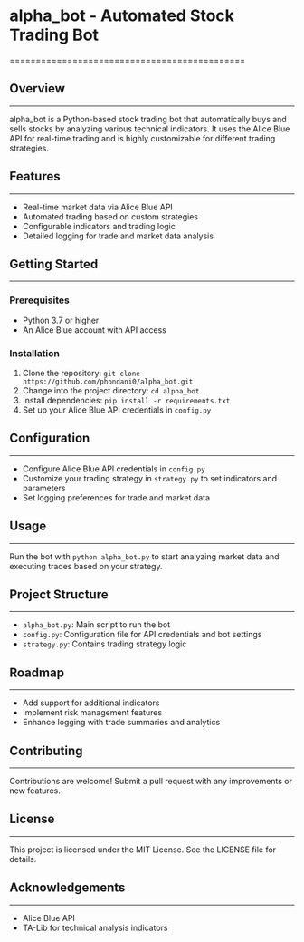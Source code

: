 # alpha_bot - Automated Stock Trading Bot
=============================================

## Overview
------------

alpha_bot is a Python-based stock trading bot that automatically buys and sells stocks by analyzing various technical indicators. It uses the Alice Blue API for real-time trading and is highly customizable for different trading strategies.

## Features
------------

* Real-time market data via Alice Blue API
* Automated trading based on custom strategies
* Configurable indicators and trading logic
* Detailed logging for trade and market data analysis

## Getting Started
-------------------

### Prerequisites

* Python 3.7 or higher
* An Alice Blue account with API access

### Installation

1. Clone the repository: `git clone https://github.com/phondani0/alpha_bot.git`
2. Change into the project directory: `cd alpha_bot`
3. Install dependencies: `pip install -r requirements.txt`
4. Set up your Alice Blue API credentials in `config.py`

## Configuration
----------------

* Configure Alice Blue API credentials in `config.py`
* Customize your trading strategy in `strategy.py` to set indicators and parameters
* Set logging preferences for trade and market data

## Usage
---------

Run the bot with `python alpha_bot.py` to start analyzing market data and executing trades based on your strategy.

## Project Structure
---------------------

* `alpha_bot.py`: Main script to run the bot
* `config.py`: Configuration file for API credentials and bot settings
* `strategy.py`: Contains trading strategy logic

## Roadmap
------------

* Add support for additional indicators
* Implement risk management features
* Enhance logging with trade summaries and analytics

## Contributing
---------------

Contributions are welcome! Submit a pull request with any improvements or new features.

## License
------------

This project is licensed under the MIT License. See the LICENSE file for details.

## Acknowledgements
-------------------

* Alice Blue API
* TA-Lib for technical analysis indicators
